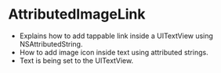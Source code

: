 # AttributedImageLink
- Explains how to add tappable link inside a UITextView using NSAttributedString.  
- How to add image icon inside text using attributed strings.  
- Text is being set to the UITextView.
